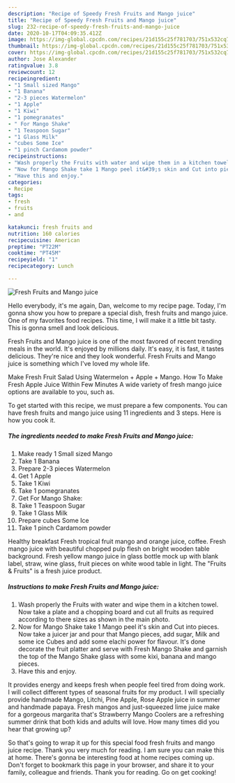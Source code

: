 ```yaml
---
description: "Recipe of Speedy Fresh Fruits and Mango juice"
title: "Recipe of Speedy Fresh Fruits and Mango juice"
slug: 232-recipe-of-speedy-fresh-fruits-and-mango-juice
date: 2020-10-17T04:09:35.412Z
image: https://img-global.cpcdn.com/recipes/21d155c25f781703/751x532cq70/fresh-fruits-and-mango-juice-recipe-main-photo.jpg
thumbnail: https://img-global.cpcdn.com/recipes/21d155c25f781703/751x532cq70/fresh-fruits-and-mango-juice-recipe-main-photo.jpg
cover: https://img-global.cpcdn.com/recipes/21d155c25f781703/751x532cq70/fresh-fruits-and-mango-juice-recipe-main-photo.jpg
author: Jose Alexander
ratingvalue: 3.8
reviewcount: 12
recipeingredient:
- "1 Small sized Mango"
- "1 Banana"
- "2-3 pieces Watermelon"
- "1 Apple"
- "1 Kiwi"
- "1 pomegranates"
- " For Mango Shake"
- "1 Teaspoon Sugar"
- "1 Glass Milk"
- "cubes Some Ice"
- "1 pinch Cardamom powder"
recipeinstructions:
- "Wash properly the Fruits with water and wipe them in a kitchen towel. Now take a plate and a chopping board and cut all fruits as required according to there sizes as shown in the main photo."
- "Now for Mango Shake take 1 Mango peel it&#39;s skin and Cut into pieces. Now take a juicer jar and pour that Mango pieces, add sugar, Milk and some ice Cubes and add some elachi power for flavour. It&#39;s done decorate the fruit platter and serve with Fresh Mango Shake and garnish the top of the Mango Shake glass with some kixi, banana and mango pieces."
- "Have this and enjoy."
categories:
- Recipe
tags:
- fresh
- fruits
- and

katakunci: fresh fruits and 
nutrition: 160 calories
recipecuisine: American
preptime: "PT22M"
cooktime: "PT45M"
recipeyield: "1"
recipecategory: Lunch

---
```



![Fresh Fruits and Mango juice](https://img-global.cpcdn.com/recipes/21d155c25f781703/751x532cq70/fresh-fruits-and-mango-juice-recipe-main-photo.jpg)

Hello everybody, it's me again, Dan, welcome to my recipe page. Today, I'm gonna show you how to prepare a special dish, fresh fruits and mango juice. One of my favorites food recipes. This time, I will make it a little bit tasty. This is gonna smell and look delicious.

Fresh Fruits and Mango juice is one of the most favored of recent trending meals in the world. It's enjoyed by millions daily. It's easy, it is fast, it tastes delicious. They're nice and they look wonderful. Fresh Fruits and Mango juice is something which I've loved my whole life.

Make Fresh Fruit Salad Using Watermelon + Apple + Mango. How To Make Fresh Apple Juice Within Few Minutes A wide variety of fresh mango juice options are available to you, such as.


To get started with this recipe, we must prepare a few components. You can have fresh fruits and mango juice using 11 ingredients and 3 steps. Here is how you cook it.

<!--inarticleads1-->

##### The ingredients needed to make Fresh Fruits and Mango juice:

1. Make ready 1 Small sized Mango
1. Take 1 Banana
1. Prepare 2-3 pieces Watermelon
1. Get 1 Apple
1. Take 1 Kiwi
1. Take 1 pomegranates
1. Get  For Mango Shake:
1. Take 1 Teaspoon Sugar
1. Take 1 Glass Milk
1. Prepare cubes Some Ice
1. Take 1 pinch Cardamom powder


Healthy breakfast Fresh tropical fruit mango and orange juice, coffee. Fresh mango juice with beautiful chopped pulp flesh on bright wooden table background. Fresh yellow mango juice in glass bottle mock up with blank label, straw, wine glass, fruit pieces on white wood table in light. The &#34;Fruits &amp; Fruits&#34; is a fresh juice product. 

<!--inarticleads2-->

##### Instructions to make Fresh Fruits and Mango juice:

1. Wash properly the Fruits with water and wipe them in a kitchen towel. Now take a plate and a chopping board and cut all fruits as required according to there sizes as shown in the main photo.
1. Now for Mango Shake take 1 Mango peel it&#39;s skin and Cut into pieces. Now take a juicer jar and pour that Mango pieces, add sugar, Milk and some ice Cubes and add some elachi power for flavour. It&#39;s done decorate the fruit platter and serve with Fresh Mango Shake and garnish the top of the Mango Shake glass with some kixi, banana and mango pieces.
1. Have this and enjoy.


It provides energy and keeps fresh when people feel tired from doing work. I will collect different types of seasonal fruits for my product. I will specially provide handmade Mango, Litchi, Pine Apple, Rose Apple juice in summer and handmade papaya. Fresh mangos and just-squeezed lime juice make for a gorgeous margarita that&#39;s Strawberry Mango Coolers are a refreshing summer drink that both kids and adults will love. How many times did you hear that growing up? 

So that's going to wrap it up for this special food fresh fruits and mango juice recipe. Thank you very much for reading. I am sure you can make this at home. There's gonna be interesting food at home recipes coming up. Don't forget to bookmark this page in your browser, and share it to your family, colleague and friends. Thank you for reading. Go on get cooking!
